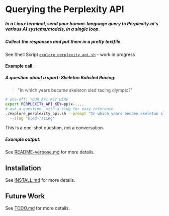 <!-- markdownlint-disable MD001 MD022 MD026  -->
# Querying the Perplexity API

##### In a Linux terminal, send your human-language query to Perplexity.ai's various AI systems/models, in a single loop.  
##### Collect the responses and put them in a pretty textfile.

See Shell Script [`explore_perplexity_api.sh`](explore_perplexity_api.sh) - work in progress

#### Example call:

##### A question about a sport: Skeleton Bobsled Racing:  

> "In which years became skeleton sled racing olympic?"

```bash
# one-off: YOUR API KEY HERE
export PERPLEXITY_API_KEY=pplx-....
# ask a question, with a slug for easy reference
./explore_perplexity_api.sh --prompt "In which years became skeleton sled racing olympic?" \
  --slug "sled-racing"
```

This is a one-shot question, not a conversation.

##### Example output:

See [README-verbose.md](README-verbose.md) for more details.

## Installation

See [INSTALL.md](INSTALL.md) for more details.

## Future Work

See [TODO.md](TODO.md) for more details.
